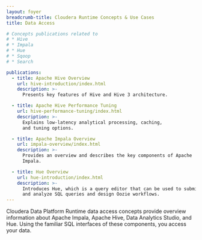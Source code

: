 ```yaml
---
layout: foyer
breadcrumb-title: Cloudera Runtime Concepts & Use Cases
title: Data Access

# Concepts publications related to
# * Hive
# * Impala
# * Hue
# * Sqoop
# * Search

publications:
  - title: Apache Hive Overview
    url: hive-introduction/index.html
    description: >-
      Presents key features of Hive and Hive 3 architecture.

  - title: Apache Hive Performance Tuning
    url: hive-performance-tuning/index.html
    description: >-
      Explains low-latency analytical processing, caching,
      and tuning options.

  - title: Apache Impala Overview
    url: impala-overview/index.html
    description: >-
      Provides an overview and describes the key components of Apache
      Impala.

  - title: Hue Overview
    url: hue-introduction/index.html
    description: >-
      Introduces Hue, which is a query editor that can be used to submit
      and analyze SQL queries and design Oozie workflows.
---
```

Cloudera Data Platform Runtime data access concepts provide overview
information about Apache Impala, Apache Hive, Data Analytics Studio, and Hue. 
Using the familiar SQL interfaces of these components, you access your data.
